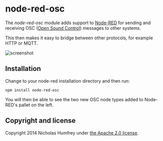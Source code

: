 node-red-osc
============

The *node-red-osc* module adds support to [Node-RED](http://nodered.org/) for sending and receiving OSC ([Open Sound Control](http://opensoundcontrol.org/introduction-osc)) messages to other systems.

This then makes it easy to bridge between other protocols, for example HTTP or MQTT.

![screenshot](https://github.com/njh/node-red-osc/raw/master/screenshot.png)


Installation
------------

Change to your node-red installation directory and then run:

    npm install node-red-osc
    
You will then be able to see the two new OSC node types added to Node-RED's pallet on the left.


Copyright and license
---------------------

Copyright 2014 Nicholas Humfrey under [the Apache 2.0 license](LICENSE).
